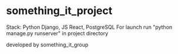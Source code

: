 # something_it_project

Stack: Python Django, JS React, PostgreSQL 
For launch run "python manage.py runserver" in project directory


developed by something_it_group
